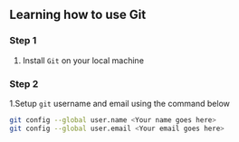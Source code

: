 ## Learning how to use Git

### Step 1
1. Install `Git` on your local machine

### Step 2
1.Setup `git` username and email using the command below
```bash
git config --global user.name <Your name goes here>
git config --global user.email <Your email goes here>
```